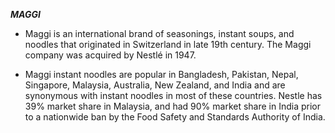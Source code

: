 ***MAGGI***

* Maggi is an international brand of seasonings, instant soups, and noodles that originated in Switzerland in late 19th century. The Maggi company was acquired by Nestlé in 1947.

* Maggi instant noodles are popular in Bangladesh, Pakistan, Nepal, Singapore, Malaysia, Australia, New Zealand, and India and are synonymous with instant noodles in most of these countries. Nestle has 39% market share in Malaysia, and had 90% market share in India prior to a nationwide ban by the Food Safety and Standards Authority of India.